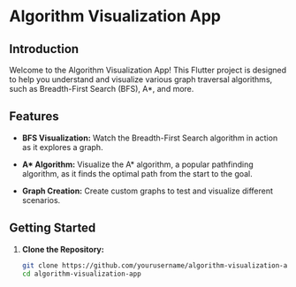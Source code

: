 # Algorithm Visualization App

## Introduction

Welcome to the Algorithm Visualization App! This Flutter project is designed to help you understand and visualize various graph traversal algorithms, such as Breadth-First Search (BFS), A\*, and more.

## Features

-   **BFS Visualization:** Watch the Breadth-First Search algorithm in action as it explores a graph.

-   **A\* Algorithm:** Visualize the A\* algorithm, a popular pathfinding algorithm, as it finds the optimal path from the start to the goal.

-   **Graph Creation:** Create custom graphs to test and visualize different scenarios.

## Getting Started

1. **Clone the Repository:**
    ```bash
    git clone https://github.com/yourusername/algorithm-visualization-app.git
    cd algorithm-visualization-app
    ```
